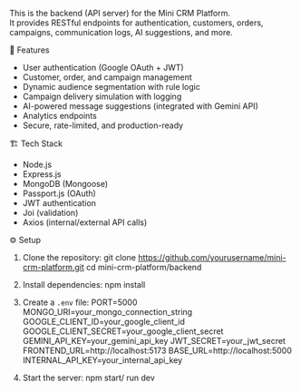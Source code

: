 
This is the backend (API server) for the Mini CRM Platform.  
It provides RESTful endpoints for authentication, customers, orders, campaigns, communication logs, AI suggestions, and more.

 🚀 Features

- User authentication (Google OAuth + JWT)
- Customer, order, and campaign management
- Dynamic audience segmentation with rule logic
- Campaign delivery simulation with logging
- AI-powered message suggestions (integrated with Gemini API)
- Analytics endpoints
- Secure, rate-limited, and production-ready

 🏗️ Tech Stack

- Node.js
- Express.js
- MongoDB (Mongoose)
- Passport.js (OAuth)
- JWT authentication
- Joi (validation)
- Axios (internal/external API calls)

 ⚙️ Setup

1. Clone the repository:
   git clone https://github.com/yourusername/mini-crm-platform.git
   cd mini-crm-platform/backend

2. Install dependencies:
   npm install


3. Create a `.env` file:
PORT=5000
MONGO_URI=your_mongo_connection_string
GOOGLE_CLIENT_ID=your_google_client_id
GOOGLE_CLIENT_SECRET=your_google_client_secret
GEMINI_API_KEY=your_gemini_api_key
JWT_SECRET=your_jwt_secret
FRONTEND_URL=http://localhost:5173
BASE_URL=http://localhost:5000
INTERNAL_API_KEY=your_internal_api_key

4. Start the server:
   npm start/ run dev
